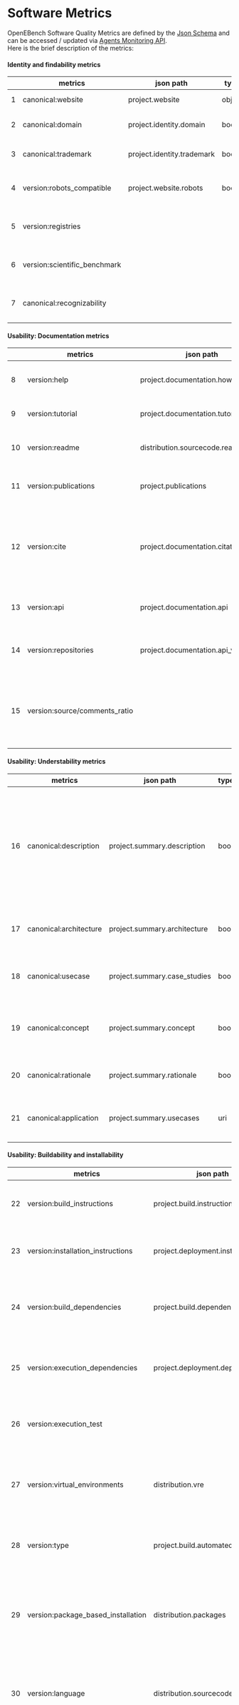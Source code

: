 # Software Metrics

OpenEBench Software Quality Metrics are defined by the [Json Schema](https://gitlab.bsc.es/inb/iechor/agents-platform/openebench-metrics-model/-/blob/master/schemas/metrics.json) and can be accessed / updated via [Agents Monitoring API](https://openebench.bsc.es/monitor/).  
Here is the brief description of the metrics: 

#### Identity and findability metrics

|   | metrics                        | json path                           | type    | description                                                       |
|---|--------------------------------|-------------------------------------|---------|-------------------------------------------------------------------|
| 1 | canonical:website              | project.website                     | object  | Project/software has a web page.                                  |
| 2 | canonical:domain               | project.identity.domain             | bool    | Project/software has its own domain name.                         |
| 3 | canonical:trademark            | project.identity.trademark          | bool    | Project/software name is trade-marked.                            |
| 4 | version:robots_compatible      | project.website.robots              | bool    | Could Search Engine Robots track their website?                   |
| 5 | version:registries             |                                     |         | Software registries that include the software.                    |
| 6 | version:scientific_benchmark   |                                     |         | Software is a part of scientific benchmark activities.            |
| 7 | canonical:recognizability      |                                     |         | Project/software has a distinct name within its application area. |

#### Usability: Documentation metrics

|    | metrics                       | json path                           | type  | description                                                                                                        |
|----|-------------------------------|-------------------------------------|-------|--------------------------------------------------------------------------------------------------------------------|
| 8  | version:help                  | project.documentation.howto         | uri   | Whether there is a general help about how to use the agent.                                                         |
| 9  | version:tutorial              | project.documentation.tutorial      | uri   | Whether there is a tutorial associated.                                                                            |
| 10 | version:readme                | distribution.sourcecode.readme      |       | Whether there is a readme file distributed along the code.                                                         |
| 11 | version:publications          | project.publications                | int   | Whether the resource has an associated publication.                                                                |
| 12 | version:cite                  | project.documentation.citation      | bool  | Whether the resource includes an statement on how to cite it  and potentially associated algorithms, methods, etc. |
| 13 | version:api                   | project.documentation.api           | uri   | Complete API documentation (e.g. JavaDoc, Doxygen).                                                                |
| 14 | version:repositories          | project.documentation.api_versioned | uri[] | Whether the API documentation is held under version control system.                                                |
| 15 | version:source/comments_ratio |                                     |       | Ratio code/comments, code lines/document lines. It reflects how much the code is documented.                       |

#### Usability: Understability metrics

|    | metrics                       | json path                           | type  | description                                                                                                                                                           |
|----|-------------------------------|-------------------------------------|-------|-----------------------------------------------------------------------------------------------------------------------------------------------------------------------|
| 16 | canonical:description         | project.summary.description         | bool  | Whether high-level description of the agent is available. It should contain concept, rationale and application. By application we understand what the software is for. |
| 17 | canonical:architecture        | project.summary.architecture        | bool  | Whether architectural overview, with diagrams, is available.                                                                                                          |
| 18 | canonical:usecase             | project.summary.case_studies        | bool  | Whether case studies of use are available. Example of use.                                                                                                            |
| 19 | canonical:concept             | project.summary.concept             | bool  | Whether high-level description of how the agent/software works.                                                                                                        |
| 20 | canonical:rationale           | project.summary.rationale           | bool  | Whether design rationale is available.                                                                                                                                |
| 21 | canonical:application         | project.summary.usecases            | uri   | Whether descriptions of intended use cases are available.                                                                |

#### Usability: Buildability and installability

|    | metrics                            | json path                           | type  | description                                                                                         |
|----|------------------------------------|-------------------------------------|-------|-----------------------------------------------------------------------------------------------------|
| 22 | version:build_instructions         | project.build.instructions          | bool  | Whether instructions for building the software are provided.                                        |
| 23 | version:installation_instructions  | project.deployment.instructions     | bool  | Whether instructions for installing the software are provided.                                      |
| 24 | version:build_dependencies         | project.build.dependencies          | bool  | Whether the list of all third-party dependencies for proper project build is provided.              |
| 25 | version:execution_dependencies     | project.deployment.dependencies     | bool  | Whether the list of all third-party runtime dependencies is provided.                               |
| 26 | version:execution_test             |                                     | bool  | Whether the software has specific tests to ensure the correct installation.                         |
| 27 | version:virtual_environments       | distribution.vre                    | bool  | Whether the resource could be built into a virtual environment such as BioConda.                    |
| 28 | version:type                       | project.build.automated             | bool  | Type of the automated build system used (make, maven, ant, etc).                                    |
| 29 | version:package_based_installation | distribution.packages               | bool  | Whether the software can be installed from pre-configured packages e.g. RPMs, DEBs, PiP, CPAN, PECL |
| 30 | version:language                   | distribution.sourcecode.interpreted | bool  | Code source languange. Whether it is compiled (C, C++, C#) or interpreted (Python, Perl, Ruby).     |
| 31 | version:operative_system           | project.build.unix                  | bool  | Operative system used to build the software (Unix or Not).                                          |
| 32 | compiler_warnings                  |                                     |       | Whether the compiler gives warnings. Compilation sucess.                                            |
| 33 | version:automated                  | project.build.automated             | bool  | Whether an automated build system used.                                                             |

#### Copyright

|    | metrics             | json path                         | type  | description                                                           |
|----|---------------------|-----------------------------------|-------|-----------------------------------------------------------------------|
| 34 | copyright_statement | project.website.copyright         | bool  | Web site states copyright.                                            |
| 35 | credits             | project.website.acknowledgement   | bool  | Web site states who developed/develops the software, funders etc.     |
| 36 | consistency         |                                   | bool  | All sites state exactly the same copyright, licencing and authorship. |
| 37 | copyright_headers   | distribution.sourcecode.copyright | bool  | Each source code file has a copyright statement.                      |

#### Licensing

|    | metrics             | json path                               | type   | description                                                        |
|----|---------------------|-----------------------------------------|--------|--------------------------------------------------------------------|
| 38 | project_license     | project.license                         | object | Project has a license.                                             |
| 39 | license_statement   | project.website.license                 | bool   | Web site states license.                                           |
| 40 | sourcecode_license  | distribution.sourcecode.license         | bool   | Code distribution includes a license file.                         |
| 41 | license_headers     | distribution.sourcecode.license_headers | bool   | Each source code file has a license header.                        |
| 42 | open_source         | project.license.open_source             | bool   | Project has an open source license.                                |
| 43 | osi                 | project.license.osi                     | bool   | Software has an Open Software Initiative (OSI)-recognised license. |

#### Accessibility

|    | metrics                                  | json path                                    | type   | description                                                               |
|----|------------------------------------------|----------------------------------------------|--------|---------------------------------------------------------------------------|
| 44 | binary_distribution                      | distribution.binaries                        | object | Whether binary distributions are available.                               |
| 45 | binary_distribution_freeness             | distribution.binaries.freeness               | bool   | Binary distributions are freely available.                                |
| 46 | binaries_download_registration           | distribution.binaries.registration           | bool   | Binary distributions are available without the need for any registration. |
| 47 | sourcecode                               | distribution.sourcecode                      | object | Source distributions are available.                                       |
| 48 | sourcecode_freeness                      | distribution.sourcecode.free                 | bool   | Source distributions are freely available.                                |
| 49 | sourcecode_download_registration         | distribution.sourcecode.public               | bool   | Sourcecode is available without the need for any registration.            |
| 50 | sourcecode_repository                    | distribution.sourcecode.repository           | object | Access to source code repository is available.                            |
| 51 | sourcecode_anonymous_access              | distribution.sourcecode.repository.anonymous | bool   | Anonymous read-only access to source code repository.                     |
| 52 | sourcecode_repository_browse             | distribution.sourcecode.repository.online    | bool   | Ability to browse source code repository online.                          |
| 53 | sourcecode_repository_accessible         |                                              | bool   | Make sure the repository (github, bit bucket) contains code.              |
| 54 | sourcecode_repository_version_controlled |                                              | bool   | Check whether code contains any information about versions/releases/tags. |

#### Changeabilty

|    | metrics              | json path                                    | type     | description                                               |
|----|----------------------|----------------------------------------------|----------|-----------------------------------------------------------|
| 55 | contributions_policy |                                              |          | Whether the project has defined a contributions policy.   |
| 56 | issue_tracker        | support.issue_tracker.public_tracker         | bool     | Whether the agent has a publicly accessible issue tracker. |
| 57 | resolve_time         | support.issue_tracker.resolve_time           | duration | How long are issues open.                                 |
| 58 | governance           | project.governance                           | bool     | Whether the project has defined a governance model.       |


